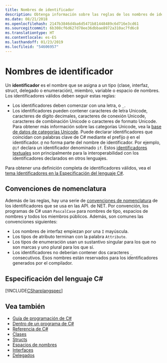 ```yaml
---
title: Nombres de identificador
description: Obtenga información sobre las reglas de los nombres de identificador válidos en el lenguaje de programación C#.
ms.date: 08/21/2018
ms.openlocfilehash: 2147b3846d4ba6d5471b81448489c6d716e3cd61
ms.sourcegitcommit: 6b308cf6d627d78ee36dbbae8972a310ac7fd6c8
ms.translationtype: HT
ms.contentlocale: es-ES
ms.lasthandoff: 01/23/2019
ms.locfileid: "54606957"
---
```

# <a name="identifier-names"></a>Nombres de identificador

Un **identificador** es el nombre que se asigna a un tipo (clase, interfaz, struct, delegado o enumeración), miembro, variable o espacio de nombres. Los identificadores válidos deben seguir estas reglas:

- Los identificadores deben comenzar con una letra, o `_`.
- Los identificadores pueden contener caracteres de letra Unicode, caracteres de dígito decimales, caracteres de conexión Unicode, caracteres de combinación Unicode o caracteres de formato Unicode. Para obtener más información sobre las categorías Unicode, vea la [base de datos de categorías Unicode](https://www.unicode.org/reports/tr44/).
Puede declarar identificadores que coincidan con palabras clave de C# mediante el prefijo `@` en el identificador. `@` no forma parte del nombre de identificador. Por ejemplo, `@if` declara un identificador denominado `if`. Estos [identificadores textuales](../../language-reference/tokens/verbatim.md) son principalmente para la interoperabilidad con los identificadores declarados en otros lenguajes.

Para obtener una definición completa de identificadores válidos, vea el [tema Identificadores en la Especificación del lenguaje C#](../../../../_csharplang/spec/lexical-structure.md#identifiers).

## <a name="naming-conventions"></a>Convenciones de nomenclatura

Además de las reglas, hay una serie de [convenciones de nomenclatura](../../../standard/design-guidelines/naming-guidelines.md) de los identificadores que se usa en las API. de NET. Por convención, los programas de C# usan `PascalCase` para nombres de tipo, espacios de nombres y todos los miembros públicos. Además, son comunes las convenciones siguientes:

- Los nombres de interfaz empiezan por una `I` mayúscula.
- Los tipos de atributo terminan con la palabra `Attribute`.
- Los tipos de enumeración usan un sustantivo singular para los que no son marcas y uno plural para los que sí.
- Los identificadores no deberían contener dos caracteres `_` consecutivos. Esos nombres están reservados para los identificadores generados por el compilador.

## <a name="c-language-specification"></a>Especificación del lenguaje C#

[!INCLUDE[CSharplangspec](~/includes/csharplangspec-md.md)]  
  
## <a name="see-also"></a>Vea también

- [Guía de programación de C#](../index.md)
- [Dentro de un programa de C#](../inside-a-program/index.md)
- [Referencia de C#](../../language-reference/index.md)
- [Clases](../classes-and-structs/classes.md)
- [Structs](../classes-and-structs/structs.md)
- [Espacios de nombres](../namespaces/index.md)
- [Interfaces](../interfaces/index.md)
- [Delegados](../delegates/index.md)
